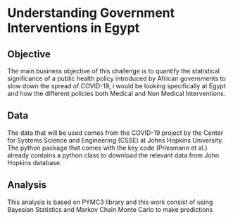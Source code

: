 # Understanding Government Interventions in Egypt

## Objective

The main business objective of this challenge is to quantify the statistical significance of a public health policy introduced by African governments to slow down the spread of COVID-19, i would be looking specifically at Egypt and how the different policies both Medical and Non Medical Interventions.

## Data

The data that will be used comes from the COVID-19 project by the Center for Systems Science and Engineering (CSSE) at Johns Hopkins University. The python package that comes with the key code (Priesmann et al.) already contains a python class to download the relevant data from John Hopkins database. 

## Analysis

This analysis is based on PYMC3 library and this work consist of using Bayesian Statistics and Markov Chain Monte Carlo to make predictions
